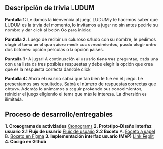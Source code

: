 ## Descripción de trivia LUDUM

**Pantalla 1:**
Le damos la bienvenida al juego LUDUM y le hacemos saber que LUDUM es la trivia del momento, lo invitamos a jugar no sin antes pedirle su nombre y dar click al botón Go para iniciar.

**Pantalla 2.** 
Luego de recibir un caluroso saludo con su nombre, le pedimos elegir el tema en el que quiere medir sus conocimientos, puede elegir entre dos botones: opción peliculas o la opción paises.

**Pantalla 3:**
A jugar! A continuación el usuario tiene tres preguntas, cada una con una lista de tres posibles respuestas y debe elegir la opción que crea que es la respuesta correcta dandole click.

**Pantalla 4:** 
Ahora el usuario sabrá que tan bien le fue en el juego. Le presentamos sus resultados. Sabrá el número de respuestas correctas que obtuvo. Además lo animamos a seguir probando sus conocimientos, reiniciar el juego eligiendo el tema que más le interesa. La diversión es ilimitada.

## Proceso de desarrollo/entregables
**1. Cronograma de actividades**
[Cronograma](https://repl.it/@JuliethSalcedo/proyectotriviaLudum#Readme/proyecto_trivia_cronograma_actividades.pdf)
**2. Prototipo-Diseño interfaz usuario**
**2.1 Flujo de usuario**
[Flujo de usuario](https://repl.it/@JuliethSalcedo/proyectotriviaLudum#Readme/proyecto_trivia_flujo_de_usuario.pdf)
**2.2 Boceto**
A. [Boceto a papel](https://repl.it/@JuliethSalcedo/proyectotriviaLudum#Readme/proyecto_trivia_bosquejo.pdf)
B. [Boceto en Figma](https://www.figma.com/file/KhaCmKva5fPxsfATtjbAy6/Untitled?node-id=0%3A1)
**3. Implementación interfaz usuario (MVP)**
[Link Replit](https://repl.it/@JuliethSalcedo/proyectotriviaLudum#index.html)
**4. Codigo en Github**
